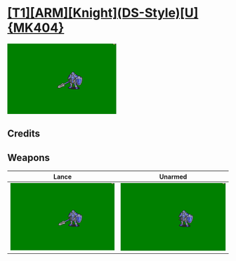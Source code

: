 # [\[T1\]\[ARM\]\[Knight\]\(DS-Style\)\[U\]{MK404}](../%5BT1%5D%5BARM%5D%5BKnight%5D(DS-Style)%5BU%5D%7BMK404%7D)

<img src="./2.%20Lance/Lance_000.png" alt="[T1][ARM][Knight](DS-Style)[U]{MK404} standing" />

## Credits



## Weapons


|Lance |Unarmed |
|  :---: | :---: |
| <img alt="Lance animation" src="./2.%20Lance/Lance.gif" /> | <img alt="Unarmed animation" src="./8.%20Unarmed/Unarmed.gif" /> |
